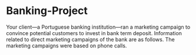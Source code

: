 # Banking-Project
Your client―a Portuguese banking institution—ran a marketing campaign to convince potential customers to invest in bank term deposit. Information related to direct marketing campaigns of the bank are as follows. The marketing campaigns were based on phone calls.
